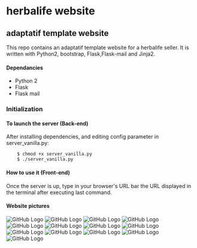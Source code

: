 # herbalife website
## adaptatif template website

This repo contains an adaptatif template website for a herbalife seller. It is written with Python2, bootstrap, Flask,Flask-mail and Jinja2.

#### Dependancies
- Python 2
- Flask
- Flask mail

### Initialization

#### To launch the server (Back-end)
After installing dependencies, and editing config parameter in server_vanilla.py:

        $ chmod +x server_vanilla.py
        $ ./server_vanilla.py

#### How to use it (Front-end)

Once the server is up, type in your browser's URL bar the URL displayed in the terminal after executing last command.

#### Website pictures


![GitHub Logo](/picts/1.png)
![GitHub Logo](/picts/2.png)
![GitHub Logo](/picts/3.png)
![GitHub Logo](/picts/4.png)
![GitHub Logo](/picts/5.png)
![GitHub Logo](/picts/6.png)
![GitHub Logo](/picts/7.png)
![GitHub Logo](/picts/8.png)
![GitHub Logo](/picts/9.png)
![GitHub Logo](/picts/10.png)
![GitHub Logo](/picts/11.png)
![GitHub Logo](/picts/12.png)
![GitHub Logo](/picts/13.png)
